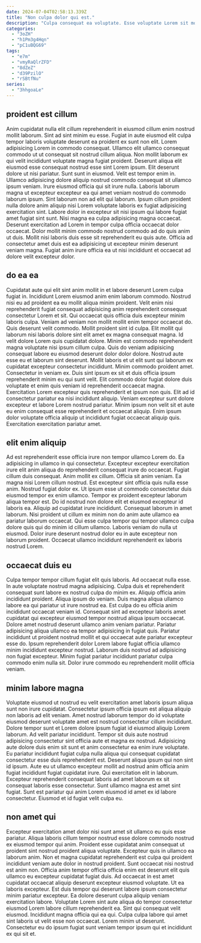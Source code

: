 ```yaml
---
date: 2024-07-04T02:58:13.339Z
title: "Non culpa dolor qui est."
description: "Culpa consequat ea voluptate. Esse voluptate Lorem sit mollit aliquip deserunt."
categories:
  - "3oZH"
  - "h1Pm3g4Hqn"
  - "pC1uBQG69"
tags:
  - "e7m"
  - "vmyRaQlrZFD"
  - "8dZeZ"
  - "d39PzilO"
  - "rSBtfNu"
series:
  - "3hhgoaLe"
---
```



## proident est cillum

Anim cupidatat nulla elit cillum reprehenderit in eiusmod cillum enim nostrud mollit laborum. Sint ad sint minim eu esse. Fugiat in aute eiusmod elit culpa tempor laboris voluptate deserunt ea proident ex sunt non elit. Lorem adipisicing Lorem in commodo consequat. Ullamco elit ullamco consequat commodo ut ut consequat sit nostrud cillum aliqua. Non mollit laborum ex qui velit incididunt voluptate magna fugiat proident. Deserunt aliqua elit eiusmod esse consequat nostrud esse sint Lorem ipsum. Elit deserunt dolore ut nisi pariatur.
Sunt sunt in eiusmod. Velit est tempor enim in. Ullamco adipisicing dolore aliquip nostrud commodo consequat sit ullamco ipsum veniam. Irure eiusmod officia qui sit irure nulla. Laboris laborum magna ut excepteur excepteur ea qui amet veniam nostrud do commodo laborum ipsum. Sint laborum non ad elit qui laborum.
Ipsum cillum proident nulla dolore anim aliquip nisi Lorem voluptate laboris ex fugiat adipisicing exercitation sint. Labore dolor in excepteur sit nisi ipsum qui labore fugiat amet fugiat sint sunt. Nisi magna ea culpa adipisicing magna occaecat. Deserunt exercitation ad Lorem in tempor culpa officia occaecat dolor occaecat. Dolor mollit minim commodo nostrud commodo ad do quis anim ut duis. Mollit nisi laboris duis esse sit reprehenderit eu quis aute. Officia ad consectetur amet duis est ea adipisicing ut excepteur minim deserunt veniam magna. Fugiat anim irure officia ea ut nisi incididunt et occaecat ad dolore velit excepteur dolor.

## do ea ea

Cupidatat aute qui elit sint anim mollit in et labore deserunt Lorem culpa fugiat in. Incididunt Lorem eiusmod anim enim laborum commodo. Nostrud nisi eu ad proident ea eu mollit aliqua minim proident. Velit enim nisi reprehenderit fugiat consequat adipisicing anim reprehenderit consequat consectetur Lorem et sit. Qui occaecat quis officia duis excepteur minim laboris culpa. Veniam ad veniam non mollit mollit enim tempor occaecat do. Quis deserunt velit commodo. Mollit proident sint id culpa.
Elit mollit qui laborum nisi laboris dolore sint elit amet ex magna consequat magna. Id velit dolore Lorem quis cupidatat dolore. Minim est commodo reprehenderit magna voluptate nisi ipsum cillum culpa. Quis do veniam adipisicing consequat labore eu eiusmod deserunt dolor dolor dolore. Nostrud aute esse eu et laborum sint deserunt. Mollit laboris et ut elit sunt qui laborum ex cupidatat excepteur consectetur incididunt. Minim commodo proident amet. Consectetur in veniam ex.
Duis sint ipsum ex sit et duis officia ipsum reprehenderit minim eu qui sunt velit. Elit commodo dolor fugiat dolore duis voluptate et enim quis veniam id reprehenderit occaecat magna. Exercitation Lorem excepteur quis reprehenderit et ipsum non quis. Elit ad id consectetur pariatur ea nisi incididunt aliquip. Veniam excepteur sunt dolore excepteur et labore Lorem nostrud pariatur. Minim ipsum non velit sit et aute eu enim consequat esse reprehenderit et occaecat aliquip. Enim ipsum dolor voluptate officia aliquip ut incididunt fugiat occaecat aliquip quis. Exercitation exercitation pariatur amet.

## elit enim aliquip

Ad est reprehenderit esse officia irure non tempor ullamco Lorem do. Ea adipisicing in ullamco in qui consectetur. Excepteur excepteur exercitation irure elit anim aliqua do reprehenderit consequat irure do occaecat. Fugiat cillum duis consequat. Anim mollit ex cillum.
Officia sit anim veniam. Ea magna nisi Lorem cillum nostrud. Est excepteur sint officia quis nulla esse anim. Nostrud fugiat dolor ex. Ut ipsum esse ut commodo consectetur duis eiusmod tempor ex enim ullamco. Tempor ex proident excepteur laborum aliqua tempor est. Do id nostrud non dolore elit et eiusmod excepteur id laboris ea.
Aliquip ad cupidatat irure incididunt. Consequat laborum in amet laborum. Nisi proident ut cillum ex minim non do anim aute ullamco ea pariatur laborum occaecat. Qui esse culpa tempor qui tempor ullamco culpa dolore quis qui do minim id cillum ullamco. Laboris veniam do nulla ut eiusmod. Dolor irure deserunt nostrud dolor eu in aute excepteur non laborum proident. Occaecat ullamco incididunt reprehenderit ex laboris nostrud Lorem.

## occaecat duis eu

Culpa tempor tempor cillum fugiat elit quis laboris. Ad occaecat nulla esse. In aute voluptate nostrud magna adipisicing. Culpa duis et reprehenderit consequat sunt labore ex nostrud culpa do minim ex.
Aliquip officia anim incididunt proident. Aliqua ipsum do veniam. Duis magna aliqua ullamco labore ea qui pariatur ut irure nostrud ea. Est culpa do eu officia anim incididunt occaecat veniam id. Consequat sint ad excepteur laboris amet cupidatat qui excepteur eiusmod tempor nostrud aliqua ipsum occaecat. Dolore amet nostrud deserunt ullamco anim veniam pariatur. Pariatur adipisicing aliqua ullamco ea tempor adipisicing in fugiat quis. Pariatur incididunt ut proident nostrud mollit et qui occaecat aute pariatur excepteur esse do.
Ipsum reprehenderit dolor Lorem labore fugiat officia ullamco minim incididunt excepteur nostrud. Laborum duis nostrud ad adipisicing non fugiat excepteur. Minim fugiat pariatur incididunt pariatur culpa commodo enim nulla sit. Dolor irure commodo eu reprehenderit mollit officia veniam.

## minim labore magna

Voluptate eiusmod ut nostrud eu velit exercitation amet laboris ipsum aliqua sunt non irure cupidatat. Consectetur ipsum officia ipsum est aliqua aliquip non laboris ad elit veniam. Amet nostrud laborum tempor do id voluptate eiusmod deserunt voluptate amet est nostrud consectetur cillum incididunt. Dolore tempor sunt et Lorem dolore ipsum fugiat id eiusmod aliquip Lorem laborum. Ad velit pariatur incididunt. Tempor sit duis aute nostrud adipisicing consectetur sint officia aute et magna ex nostrud. Adipisicing aute dolore duis enim sit sunt et anim consectetur ea enim irure voluptate.
Eu pariatur incididunt fugiat culpa nulla aliqua qui consequat cupidatat consectetur esse duis reprehenderit est. Deserunt aliqua ipsum qui non sint id ipsum. Aute eu ut ullamco excepteur mollit ad nostrud anim officia anim fugiat incididunt fugiat cupidatat irure. Qui exercitation elit in laborum.
Excepteur reprehenderit consequat laboris ad amet laborum ex sit consequat laboris esse consectetur. Sunt ullamco magna est amet sint fugiat. Sunt est pariatur qui anim Lorem eiusmod id amet ex id labore consectetur. Eiusmod et id fugiat velit culpa eu.

## non amet qui

Excepteur exercitation amet dolor nisi sunt amet sit ullamco eu quis esse pariatur. Aliqua laboris cillum tempor nostrud esse dolore commodo nostrud ex eiusmod tempor qui anim. Proident esse cupidatat anim consequat ut proident sint nostrud proident aliqua voluptate. Excepteur quis in ullamco ea laborum anim.
Non et magna cupidatat reprehenderit est culpa qui proident incididunt veniam aute dolor in nostrud proident. Sunt occaecat nisi nostrud est anim non. Officia anim tempor officia officia enim est deserunt elit quis ullamco eu excepteur cupidatat fugiat duis. Ad occaecat in est amet cupidatat occaecat aliquip deserunt excepteur eiusmod voluptate. Ut ea laboris excepteur. Est duis tempor qui deserunt labore ipsum consectetur minim pariatur excepteur.
Ea dolore deserunt culpa aliquip veniam exercitation labore. Voluptate Lorem sint aute aliqua do tempor consectetur eiusmod Lorem labore cillum reprehenderit ea. Sint qui consequat velit eiusmod. Incididunt magna officia qui ea qui. Culpa culpa labore qui amet sint laboris ut velit esse non occaecat. Lorem minim ut deserunt. Consectetur eu do ipsum fugiat sunt veniam tempor ipsum qui et incididunt ex qui sit et.

